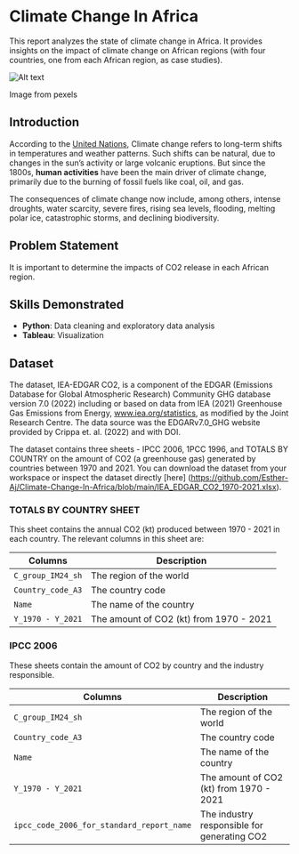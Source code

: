 # Climate Change In Africa
This report analyzes the state of climate change in Africa. It provides insights on the impact of climate change on African regions (with four countries, one from each African region, as case studies). 

![Alt text]([hr_img_copy.jpg](https://github.com/Esther-Aj/Climate-Change-In-Africa))

Image from pexels

## Introduction
According to the [United Nations](https://www.un.org/en/climatechange/what-is-climate-change), Climate change refers to long-term shifts in temperatures and weather patterns. Such shifts can be natural, due to changes in the sun’s activity or large volcanic eruptions. But since the 1800s, **human activities** have been the main driver of climate change, primarily due to the burning of fossil fuels like coal, oil, and gas.

The consequences of climate change now include, among others, intense droughts, water scarcity, severe fires, rising sea levels, flooding, melting polar ice, catastrophic storms, and declining biodiversity.

## Problem Statement
It is important to determine the impacts of CO2 release in each African region.

## Skills Demonstrated
- **Python**: Data cleaning and exploratory data analysis
- **Tableau**: Visualization

## Dataset
The dataset, IEA-EDGAR CO2, is a component of the EDGAR (Emissions Database for Global Atmospheric Research) Community GHG database version 7.0 (2022) including or based on data from IEA (2021) Greenhouse Gas Emissions from Energy, www.iea.org/statistics, as modified by the Joint Research Centre. The data source was the EDGARv7.0_GHG website provided by Crippa et. al. (2022) and with DOI.

The dataset contains three sheets - IPCC 2006, 1PCC 1996, and TOTALS BY COUNTRY on the amount of CO2 (a greenhouse gas) generated by countries between 1970 and 2021. You can download the dataset from your workspace or inspect the dataset directly [here] (https://github.com/Esther-Aj/Climate-Change-In-Africa/blob/main/IEA_EDGAR_CO2_1970-2021.xlsx).

### TOTALS BY COUNTRY SHEET

This sheet contains the annual CO2 (kt) produced between 1970 - 2021 in each country. The relevant columns in this sheet are:

| Columns | Description |
| ------- | ------------|
| `C_group_IM24_sh` | The region of the world |
| `Country_code_A3` | The country code |
| `Name`            | The name of the country |
| `Y_1970 - Y_2021` | The amount of CO2 (kt) from 1970 - 2021 |


### IPCC 2006

These sheets contain the amount of CO2 by country and the industry responsible. 

| Columns | Description |
| ------- | ------------|
| `C_group_IM24_sh` | The region of the world |
| `Country_code_A3` | The country code |
| `Name`            | The name of the country |
| `Y_1970 - Y_2021` | The amount of CO2 (kt) from 1970 - 2021 |
| `ipcc_code_2006_for_standard_report_name` | The industry responsible for generating CO2 |


